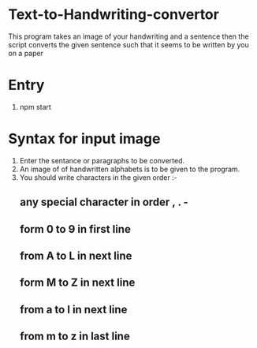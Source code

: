 # Text-to-Handwriting-convertor
This program takes an image of your handwriting and a sentence then the script converts the given sentence such that it seems to be written by you on a paper 

# Entry
1. npm start

# Syntax for input image
1. Enter the sentance or paragraphs to be converted.
2. An image of of handwritten alphabets is to be given to the program.
3. You should write characters in the given order :-
      ## any special character in order ,  .  -
      ## form 0 to 9 in first line
      ## from A to L in next line
      ## form M to Z in next line
      ## from a to l in next line
      ## from m to z in last line
